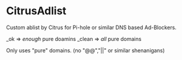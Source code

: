 # CitrusAdlist

Custom ablist by Citrus for Pi-hole or similar DNS based Ad-Blockers.

_ok => *enough* pure doamins
_clean => *all* pure domains

Only uses "pure" domains.
(no "@@","||" or similar shenanigans)

